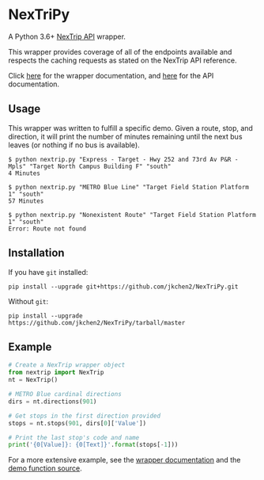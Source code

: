 # NexTriPy
A Python 3.6+ [NexTrip API](http://svc.metrotransit.org/) wrapper.

This wrapper provides coverage of all of the endpoints available and respects the caching requests as stated on the NexTrip API reference.

Click [here](https://jkchen2.github.io/NexTriPy/nextrip.html) for the wrapper documentation, and [here](http://svc.metrotransit.org/) for the API documentation.

## Usage
This wrapper was written to fulfill a specific demo. Given a route, stop, and direction, it will print the number of minutes remaining until the next bus leaves (or nothing if no bus is available).

```
$ python nextrip.py "Express - Target - Hwy 252 and 73rd Av P&R - Mpls" "Target North Campus Building F" "south"
4 Minutes

$ python nextrip.py "METRO Blue Line" "Target Field Station Platform 1" "south"
57 Minutes

$ python nextrip.py "Nonexistent Route" "Target Field Station Platform 1" "south"
Error: Route not found
```

## Installation
If you have `git` installed:

`pip install --upgrade git+https://github.com/jkchen2/NexTriPy.git`

Without `git`:

`pip install --upgrade https://github.com/jkchen2/NexTriPy/tarball/master`

## Example
```py
# Create a NexTrip wrapper object
from nextrip import NexTrip
nt = NexTrip()

# METRO Blue cardinal directions
dirs = nt.directions(901)

# Get stops in the first direction provided
stops = nt.stops(901, dirs[0]['Value'])

# Print the last stop's code and name
print('{0[Value]}: {0[Text]}'.format(stops[-1]))
```

For a more extensive example, see the [wrapper documentation](https://jkchen2.github.io/NexTriPy/nextrip.html) and the [demo function source](https://jkchen2.github.io/NexTriPy/_modules/nextrip.html#demo).
